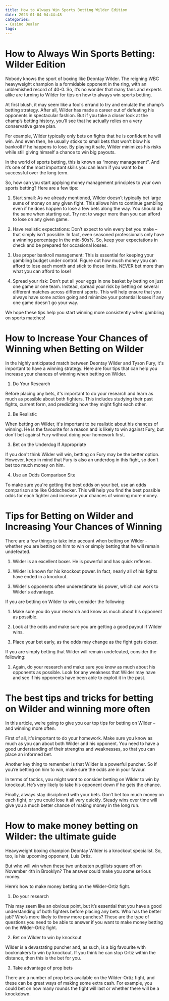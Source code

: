 ```yaml
---
title: How to Always Win Sports Betting Wilder Edition
date: 2023-01-04 04:44:48
categories:
- Casino Dealer
tags:
---
```



#  How to Always Win Sports Betting: Wilder Edition

Nobody knows the sport of boxing like Deontay Wilder. The reigning WBC heavyweight champion is a formidable opponent in the ring, with an unblemished record of 40-0. So, it’s no wonder that many fans and experts alike are turning to Wilder for tips on how to always win sports betting.

At first blush, it may seem like a fool’s errand to try and emulate the champ’s betting strategy. After all, Wilder has made a career out of defeating his opponents in spectacular fashion. But if you take a closer look at the champ’s betting history, you’ll see that he actually relies on a very conservative game plan.

For example, Wilder typically only bets on fights that he is confident he will win. And even then, he usually sticks to small bets that won’t blow his bankroll if he happens to lose. By playing it safe, Wilder minimizes his risks while still giving himself a chance to win big payouts.

In the world of sports betting, this is known as “money management”. And it’s one of the most important skills you can learn if you want to be successful over the long term.

So, how can you start applying money management principles to your own sports betting? Here are a few tips:

1) Start small: As we already mentioned, Wilder doesn’t typically bet large sums of money on any given fight. This allows him to continue gambling even if he does happen to lose a few bets along the way. You should do the same when starting out. Try not to wager more than you can afford to lose on any given game.

2) Have realistic expectations: Don’t expect to win every bet you make – that simply isn’t possible. In fact, even seasoned professionals only have a winning percentage in the mid-50s%. So, keep your expectations in check and be prepared for occasional losses.

3) Use proper bankroll management: This is essential for keeping your gambling budget under control. Figure out how much money you can afford to lose each month and stick to those limits. NEVER bet more than what you can afford to lose!

4) Spread your risk: Don’t put all your eggs in one basket by betting on just one game or one team. Instead, spread your risk by betting on several different matches across different sports. This will help ensure that you always have some action going and minimize your potential losses if any one game doesn’t go your way.


We hope these tips help you start winning more consistently when gambling on sports matches!

#  How to Increase Your Chances of Winning when Betting on Wilder

In the highly anticipated match between Deontay Wilder and Tyson Fury, it's important to have a winning strategy. Here are four tips that can help you increase your chances of winning when betting on Wilder.

1. Do Your Research

Before placing any bets, it's important to do your research and learn as much as possible about both fighters. This includes studying their past fights, current form, and predicting how they might fight each other.

2. Be Realistic

When betting on Wilder, it's important to be realistic about his chances of winning. He is the favourite for a reason and is likely to win against Fury, but don't bet against Fury without doing your homework first.

3. Bet on the Underdog If Appropriate

If you don't think Wilder will win, betting on Fury may be the better option. However, keep in mind that Fury is also an underdog in this fight, so don't bet too much money on him.

4. Use an Odds Comparison Site

To make sure you're getting the best odds on your bet, use an odds comparison site like Oddschecker. This will help you find the best possible odds for each fighter and increase your chances of winning more money.

#  Tips for Betting on Wilder and Increasing Your Chances of Winning

There are a few things to take into account when betting on Wilder - whether you are betting on him to win or simply betting that he will remain undefeated.

1. Wilder is an excellent boxer. He is powerful and has quick reflexes.

2. Wilder is known for his knockout power. In fact, nearly all of his fights have ended in a knockout.

3. Wilder's opponents often underestimate his power, which can work to Wilder's advantage.

If you are betting on Wilder to win, consider the following:

1. Make sure you do your research and know as much about his opponent as possible.

2. Look at the odds and make sure you are getting a good payout if Wilder wins.

3. Place your bet early, as the odds may change as the fight gets closer.

If you are simply betting that Wilder will remain undefeated, consider the following:

1. Again, do your research and make sure you know as much about his opponents as possible. Look for any weakness that Wilder may have and see if his opponents have been able to exploit it in the past.

#  The best tips and tricks for betting on Wilder and winning more often

In this article, we’re going to give you our top tips for betting on Wilder – and winning more often.

First of all, it’s important to do your homework. Make sure you know as much as you can about both Wilder and his opponent. You need to have a good understanding of their strengths and weaknesses, so that you can place an informed bet.

Another key thing to remember is that Wilder is a powerful puncher. So if you’re betting on him to win, make sure the odds are in your favour.

In terms of tactics, you might want to consider betting on Wilder to win by knockout. He’s very likely to take his opponent down if he gets the chance.

Finally, always stay disciplined with your bets. Don’t bet too much money on each fight, or you could lose it all very quickly. Steady wins over time will give you a much better chance of making money in the long run.

#  How to make money betting on Wilder: the ultimate guide

Heavyweight boxing champion Deontay Wilder is a knockout specialist. So, too, is his upcoming opponent, Luis Ortiz.

But who will win when these two unbeaten pugilists square off on November 4th in Brooklyn? The answer could make you some serious money.

Here’s how to make money betting on the Wilder-Ortiz fight.

1) Do your research

This may seem like an obvious point, but it’s essential that you have a good understanding of both fighters before placing any bets. Who has the better jab? Who’s more likely to throw more punches? These are the type of questions you need to be able to answer if you want to make money betting on the Wilder-Ortiz fight.

2) Bet on Wilder to win by knockout

Wilder is a devastating puncher and, as such, is a big favourite with bookmakers to win by knockout. If you think he can stop Ortiz within the distance, then this is the bet for you.

3) Take advantage of prop bets

There are a number of prop bets available on the Wilder-Ortiz fight, and these can be great ways of making some extra cash. For example, you could bet on how many rounds the fight will last or whether there will be a knockdown.